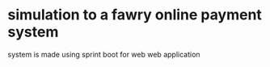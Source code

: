 # simulation to a fawry online payment system 
system is made using sprint boot for web web application 

